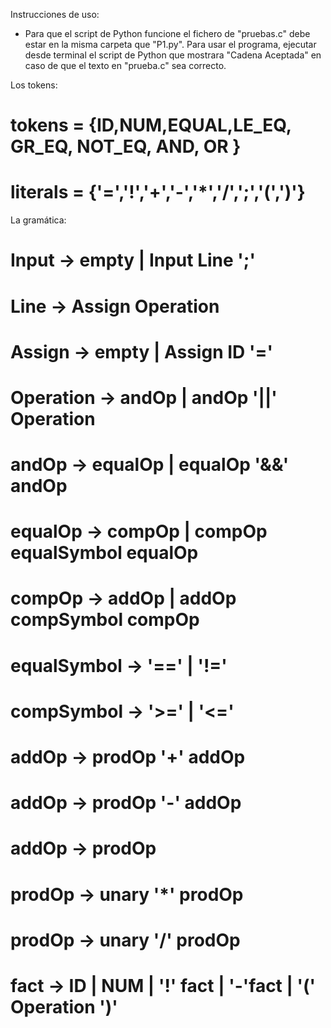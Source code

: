 Instrucciones de uso:
- Para que el script de Python funcione el fichero de "pruebas.c" debe estar en la misma carpeta que "P1.py". Para usar el programa, ejecutar desde terminal el script de Python que mostrara "Cadena Aceptada" en caso de que el texto en "prueba.c" sea correcto.

Los tokens:
#   tokens = {ID,NUM,EQUAL,LE_EQ, GR_EQ, NOT_EQ, AND, OR }
#   literals = {'=','!','+','-','*','/',';','(',')'}

La gramática:
#   Input -> empty | Input Line ';' 
#   Line  -> Assign Operation
#
#   Assign -> empty | Assign ID '='
#
#   Operation -> andOp | andOp '||' Operation
#   andOp -> equalOp | equalOp '&&' andOp
#   equalOp -> compOp | compOp equalSymbol equalOp
#   compOp -> addOp | addOp compSymbol compOp
#
#   equalSymbol -> '==' | '!='
#   compSymbol -> '>=' | '<='
#
#   addOp -> prodOp '+' addOp
#   addOp -> prodOp '-' addOp
#   addOp -> prodOp
#
#   prodOp -> unary '*' prodOp
#   prodOp -> unary '/' prodOp
#
#   fact -> ID | NUM | '!' fact | '-'fact | '(' Operation ')'
